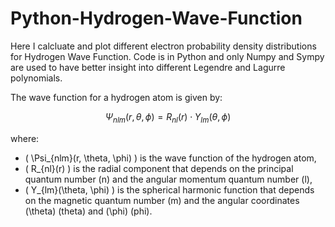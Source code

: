 # Python-Hydrogen-Wave-Function
Here I calcluate and plot different electron probability density distributions for Hydrogen Wave Function. Code is in Python and only Numpy and Sympy are used to have better insight into different Legendre and Lagurre polynomials.<br />

The wave function for a hydrogen atom is given by:

$$
\Psi_{nlm}(r, \theta, \phi) = R_{nl}(r) \cdot Y_{lm}(\theta, \phi)
$$

where:
- \( \Psi_{nlm}(r, \theta, \phi) \) is the wave function of the hydrogen atom,
- \( R_{nl}(r) \) is the radial component that depends on the principal quantum number \(n\) and the angular momentum quantum number \(l\),
- \( Y_{lm}(\theta, \phi) \) is the spherical harmonic function that depends on the magnetic quantum number \(m\) and the angular coordinates \(\theta\) (theta) and \(\phi\) (phi).
